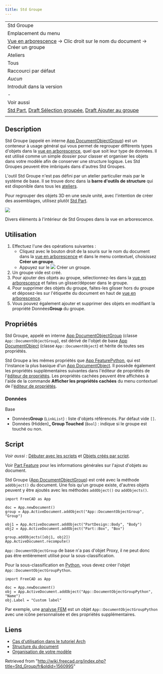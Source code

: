 ```yaml
---
title: Std Groupe
---
```

|  |
| --- |
| Std Groupe |
| Emplacement du menu |
| [Vue en arborescence](/Tree_view/fr "Tree view/fr") → Clic droit sur le nom du document → Créer un groupe |
| Ateliers |
| Tous |
| Raccourci par défaut |
| *Aucun* |
| Introduit dans la version |
| - |
| Voir aussi |
| [Std Part](/Std_Part/fr "Std Part/fr"), [Draft Sélection groupée](/Draft_SelectGroup/fr "Draft SelectGroup/fr"), [Draft Ajouter au groupe](/Draft_AddToGroup/fr "Draft AddToGroup/fr") |
|  |

## Description

Std Groupe (appelé en interne [App DocumentObjectGroup](/App_DocumentObjectGroup/fr "App DocumentObjectGroup/fr")) est un conteneur à usage général qui vous permet de regrouper différents types d'objets dans la [vue en arborescence](/Tree_view/fr "Tree view/fr"), quel que soit leur type de données. Il est utilisé comme un simple dossier pour classer et organiser les objets dans votre modèle afin de conserver une structure logique. Les Std Groupes peuvent être imbriqués dans d'autres Std Groupes.

L'outil Std Groupe n'est pas défini par un atelier particulier mais par le système de base. Il se trouve donc dans la **barre d'outils de structure** qui est disponible dans tous les [ateliers](/Workbenches/fr "Workbenches/fr").

Pour regrouper des objets 3D en une seule unité, avec l'intention de créer des assemblages, utilisez plutôt [Std Part](/Std_Part/fr "Std Part/fr").

![](/images/Std_Group_example.png)

Divers éléments à l'intérieur de Std Groupes dans la vue en arborescence.

## Utilisation

1. Effectuez l'une des opérations suivantes :
   * Cliquez avec le bouton droit de la souris sur le nom du document dans la [vue en arborescence](/Tree_view/fr "Tree view/fr") et dans le menu contextuel, choisissez **Créer un groupe**.
   * Appuyez sur le ![](/images/Std_Group.svg) Créer un groupe.
2. Un groupe vide est créé.
3. Pour ajouter des objets au groupe, sélectionnez-les dans la [vue en arborescence](/Tree_view/fr "Tree view/fr") et faites un glisser/déposer dans le groupe.
4. Pour supprimer des objets du groupe, faites-les glisser hors du groupe et déposez-les sur l'étiquette du document en haut de [vue en arborescence](/Tree_view/fr "Tree view/fr").
5. Vous pouvez également ajouter et supprimer des objets en modifiant la propriété Données**Group** du groupe.

## Propriétés

Std Groupe, appelé en interne [App DocumentObjectGroup](/App_DocumentObjectGroup/fr "App DocumentObjectGroup/fr") (classe `App::DocumentObjectGroup`), est dérivé de l'objet de base [App DocumentObject](/App_DocumentObject/fr "App DocumentObject/fr") (classe `App::DocumentObject`) et hérite de toutes ses propriétés.

Std Groupe a les mêmes propriétés que [App FeaturePython](/App_FeaturePython/fr#Propri.C3.A9t.C3.A9s "App FeaturePython/fr"), qui est l'instance la plus basique d'un [App DocumentObject](/App_DocumentObject/fr "App DocumentObject/fr"). Il possède également les propriétés supplémentaires suivantes dans l'éditeur de propriétés de l'[éditeur de propriétés](/Property_editor/fr "Property editor/fr"). Les propriétés cachées peuvent être affichées à l'aide de la commande **Afficher les propriétés cachées** du menu contextuel de l'[éditeur de propriétés](/Property_editor/fr "Property editor/fr").

### Données

Base

* Données**Group** (`LinkList`) : liste d'objets référencés. Par défaut vide `[]`.
* Données (Hidden)**\_ Group Touched** (`Bool`) : indique si le groupe est touché ou non.

## Script

*Voir aussi :* [Débuter avec les scripts](/FreeCAD_Scripting_Basics/fr "FreeCAD Scripting Basics/fr") et [Objets créés par script](/Scripted_objects/fr "Scripted objects/fr").

Voir [Part Feature](/Part_Feature/fr "Part Feature/fr") pour les informations générales sur l'ajout d'objets au document.

Std Groupe ([App DocumentObjectGroup](/App_DocumentObjectGroup/fr "App DocumentObjectGroup/fr")) est créé avec la méthode `addObject()` du document. Une fois qu'un groupe existe, d'autres objets peuvent y être ajoutés avec les méthodes `addObject()` ou `addObjects()`.

```
import FreeCAD as App

doc = App.newDocument()
group = App.ActiveDocument.addObject("App::DocumentObjectGroup", "Group")

obj1 = App.ActiveDocument.addObject("PartDesign::Body", "Body")
obj2 = App.ActiveDocument.addObject("Part::Box", "Box")

group.addObjects([obj1, obj2])
App.ActiveDocument.recompute()

```

`App::DocumentObjectGroup` de base n'a pas d'objet Proxy, il ne peut donc pas être entièrement utilisé pour la sous-classification.

Pour la sous-classification en [Python](/Python/fr "Python/fr"), vous devez créer l'objet `App::DocumentObjectGroupPython`.

```
import FreeCAD as App

doc = App.newDocument()
obj = App.ActiveDocument.addObject("App::DocumentObjectGroupPython", "Name")
obj.Label = "Custom label"

```

Par exemple, une [analyse FEM](/FEM_Analysis/fr "FEM Analysis/fr") est un objet `App::DocumentObjectGroupPython` avec une icône personnalisée et des propriétés supplémentaires.

## Liens

* [Cas d'utilisation dans le tutoriel Arch](/Arch_tutorial/fr#Organiser_votre_mod.C3.A8le "Arch tutorial/fr")
* [Structure du document](/Document_structure/fr "Document structure/fr")
* [Organisation de votre modèle](/Arch_tutorial/fr#Organiser_votre_mod.C3.A8le "Arch tutorial/fr")

Retrieved from "<http://wiki.freecad.org/index.php?title=Std_Group/fr&oldid=1560995>"